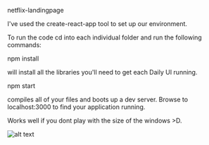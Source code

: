 
netflix-landingpage

I've used the create-react-app tool to set up our environment.

To run the code cd into each individual folder and run the following commands:

npm install

will install all the libraries you'll need to get each Daily UI running.

npm start

compiles all of your files and boots up a dev server. Browse to localhost:3000 to find your application running.

Works well if you dont play with the size of the windows >D.

![alt text](https://mega.nz/#!aO4UwYBY!zVFuqlKDzwUbg4m9PCo5x4NkXFnBNs5L60mTrcWzf5Y)
